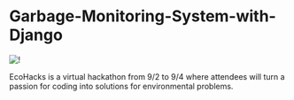 # Garbage-Monitoring-System-with-Django
![!](https://img.shields.io/badge/Made%20with-PyCharm-1f425f.svg)

EcoHacks is a virtual hackathon from 9/2 to 9/4 where attendees will turn a passion for coding into solutions for environmental problems.
